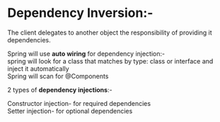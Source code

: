 # Dependency Inversion:-
The client delegates to another object the responsibility of providing it dependencies.

Spring will use **auto wiring** for dependency injection:- \
spring will look for a class that matches by type: class or interface and inject it automatically \
Spring will scan for @Components

2 types of **dependency injections**:-

Constructor injection- for required dependencies \
Setter injection- for optional dependencies